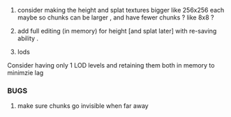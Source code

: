  

1. consider making the height and splat textures bigger like 256x256 each maybe so chunks can be larger , and have fewer chunks  ? like 8x8 ? 

2. add full editing (in memory) for height [and splat later] with re-saving ability . 

 
  
  
  3. lods 
  
  Consider having only 1 LOD levels and retaining them both in memory to minimzie lag 
  
  
  
  
  ### BUGS 
  
  1. make sure chunks go invisible when far away 